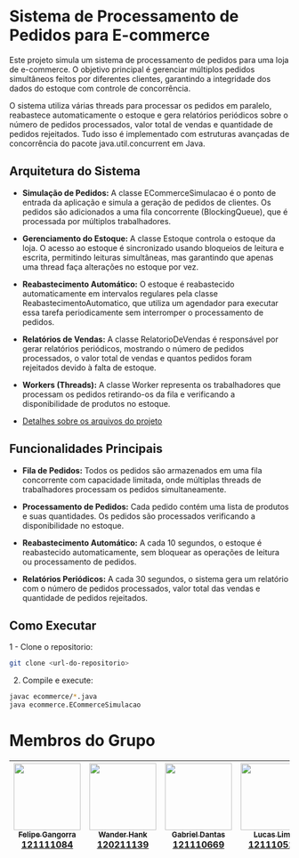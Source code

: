 # Sistema de Processamento de Pedidos para E-commerce

Este projeto simula um sistema de processamento de pedidos para uma loja de e-commerce. O objetivo principal é gerenciar múltiplos pedidos simultâneos feitos por diferentes clientes, garantindo a integridade dos dados do estoque com controle de concorrência.

O sistema utiliza várias threads para processar os pedidos em paralelo, reabastece automaticamente o estoque e gera relatórios periódicos sobre o número de pedidos processados, valor total de vendas e quantidade de pedidos rejeitados. Tudo isso é implementado com estruturas avançadas de concorrência do pacote java.util.concurrent em Java.

## Arquitetura do Sistema

- **Simulação de Pedidos:** A classe ECommerceSimulacao é o ponto de entrada da aplicação e simula a geração de pedidos de clientes. Os pedidos são adicionados a uma fila concorrente (BlockingQueue), que é processada por múltiplos trabalhadores.

- **Gerenciamento do Estoque:** A classe Estoque controla o estoque da loja. O acesso ao estoque é sincronizado usando bloqueios de leitura e escrita, permitindo leituras simultâneas, mas garantindo que apenas uma thread faça alterações no estoque por vez.

- **Reabastecimento Automático:** O estoque é reabastecido automaticamente em intervalos regulares pela classe ReabastecimentoAutomatico, que utiliza um agendador para executar essa tarefa periodicamente sem interromper o processamento de pedidos.

- **Relatórios de Vendas:** A classe RelatorioDeVendas é responsável por gerar relatórios periódicos, mostrando o número de pedidos processados, o valor total de vendas e quantos pedidos foram rejeitados devido à falta de estoque.

- **Workers (Threads):** A classe Worker representa os trabalhadores que processam os pedidos retirando-os da fila e verificando a disponibilidade de produtos no estoque.

- [Detalhes sobre os arquivos do projeto](./detalhes_arquivos.md)

## Funcionalidades Principais

- **Fila de Pedidos:** Todos os pedidos são armazenados em uma fila concorrente com capacidade limitada, onde múltiplas threads de trabalhadores processam os pedidos simultaneamente.

- **Processamento de Pedidos:** Cada pedido contém uma lista de produtos e suas quantidades. Os pedidos são processados verificando a disponibilidade no estoque.

- **Reabastecimento Automático:** A cada 10 segundos, o estoque é reabastecido automaticamente, sem bloquear as operações de leitura ou processamento de pedidos.

- **Relatórios Periódicos:** A cada 30 segundos, o sistema gera um relatório com o número de pedidos processados, valor total das vendas e quantidade de pedidos rejeitados.

## Como Executar

1 - Clone o repositorio:
```bash
git clone <url-do-repositorio>
```

2. Compile e execute:
```bash
javac ecommerce/*.java
java ecommerce.ECommerceSimulacao
```

# Membros do Grupo
| [<img src="https://avatars.githubusercontent.com/u/87813261?v=4" width="120px;" /><br /><sub><b>Felipe Gangorra</b></sub><br />121111084](https://github.com/felipegangorra)<br /> | [<img src="https://avatars.githubusercontent.com/u/87827786?v=4 " width="120px;"/><br /><sub><b>Wander Hank</b></sub><br />120211139](https://github.com/wanderhank)<br /> | [<img src="https://avatars.githubusercontent.com/u/96066029?v=4" width="120px;"/><br /><sub><b>Gabriel Dantas</b></sub><br />121110669](https://github.com/gabrieldantasoli)<br /> | [<img src="https://avatars.githubusercontent.com/u/96154109?v=4" width="120px;"/><br /><sub><b>Lucas Lima</b></sub><br />121110517](https://github.com/lucaslimasilvafoligem)<br /> |
| :---: | :---: | :---: | :---: |
